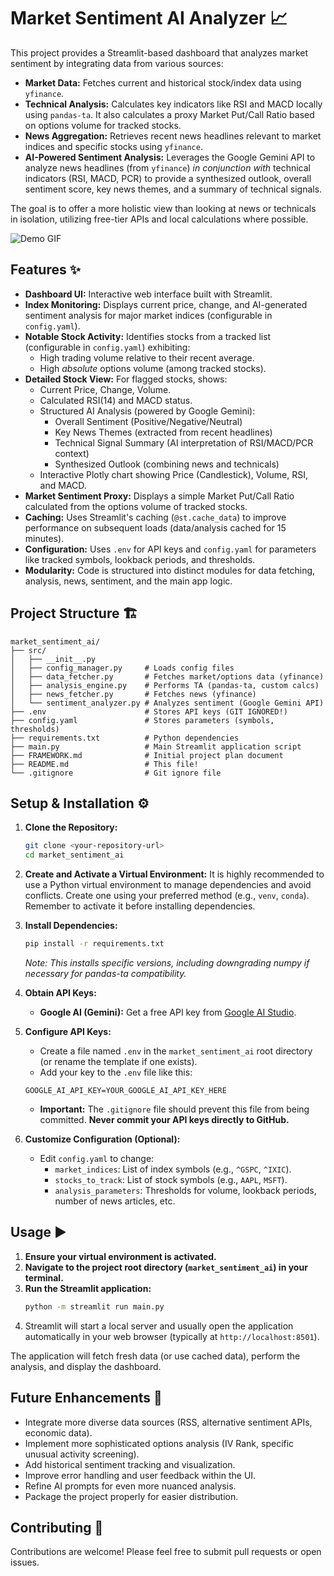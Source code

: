 # Market Sentiment AI Analyzer 📈

This project provides a Streamlit-based dashboard that analyzes market sentiment by integrating data from various sources:

*   **Market Data:** Fetches current and historical stock/index data using `yfinance`.
*   **Technical Analysis:** Calculates key indicators like RSI and MACD locally using `pandas-ta`. It also calculates a proxy Market Put/Call Ratio based on options volume for tracked stocks.
*   **News Aggregation:** Retrieves recent news headlines relevant to market indices and specific stocks using `yfinance`.
*   **AI-Powered Sentiment Analysis:** Leverages the Google Gemini API to analyze news headlines (from `yfinance`) *in conjunction with* technical indicators (RSI, MACD, PCR) to provide a synthesized outlook, overall sentiment score, key news themes, and a summary of technical signals.

The goal is to offer a more holistic view than looking at news or technicals in isolation, utilizing free-tier APIs and local calculations where possible.

![Demo GIF](demo.gif)

## Features ✨

*   **Dashboard UI:** Interactive web interface built with Streamlit.
*   **Index Monitoring:** Displays current price, change, and AI-generated sentiment analysis for major market indices (configurable in `config.yaml`).
*   **Notable Stock Activity:** Identifies stocks from a tracked list (configurable in `config.yaml`) exhibiting:
    *   High trading volume relative to their recent average.
    *   High *absolute* options volume (among tracked stocks).
*   **Detailed Stock View:** For flagged stocks, shows:
    *   Current Price, Change, Volume.
    *   Calculated RSI(14) and MACD status.
    *   Structured AI Analysis (powered by Google Gemini):
        *   Overall Sentiment (Positive/Negative/Neutral)
        *   Key News Themes (extracted from recent headlines)
        *   Technical Signal Summary (AI interpretation of RSI/MACD/PCR context)
        *   Synthesized Outlook (combining news and technicals)
    *   Interactive Plotly chart showing Price (Candlestick), Volume, RSI, and MACD.
*   **Market Sentiment Proxy:** Displays a simple Market Put/Call Ratio calculated from the options volume of tracked stocks.
*   **Caching:** Uses Streamlit\'s caching (`@st.cache_data`) to improve performance on subsequent loads (data/analysis cached for 15 minutes).
*   **Configuration:** Uses `.env` for API keys and `config.yaml` for parameters like tracked symbols, lookback periods, and thresholds.
*   **Modularity:** Code is structured into distinct modules for data fetching, analysis, news, sentiment, and the main app logic.

## Project Structure 🏗️

```
market_sentiment_ai/
├── src/
│   ├── __init__.py
│   ├── config_manager.py     # Loads config files
│   ├── data_fetcher.py       # Fetches market/options data (yfinance)
│   ├── analysis_engine.py    # Performs TA (pandas-ta, custom calcs)
│   ├── news_fetcher.py       # Fetches news (yfinance)
│   └── sentiment_analyzer.py # Analyzes sentiment (Google Gemini API)
├── .env                      # Stores API keys (GIT IGNORED!)
├── config.yaml               # Stores parameters (symbols, thresholds)
├── requirements.txt          # Python dependencies
├── main.py                   # Main Streamlit application script
├── FRAMEWORK.md              # Initial project plan document
├── README.md                 # This file!
└── .gitignore                # Git ignore file
```

## Setup & Installation ⚙️

1.  **Clone the Repository:**
    ```bash
    git clone <your-repository-url>
    cd market_sentiment_ai
    ```

2.  **Create and Activate a Virtual Environment:**
    It is highly recommended to use a Python virtual environment to manage dependencies and avoid conflicts. Create one using your preferred method (e.g., `venv`, `conda`). Remember to activate it before installing dependencies.

3.  **Install Dependencies:**
    ```bash
    pip install -r requirements.txt
    ```
    *Note: This installs specific versions, including downgrading numpy if necessary for pandas-ta compatibility.*

4.  **Obtain API Keys:**
    *   **Google AI (Gemini):** Get a free API key from [Google AI Studio](https://aistudio.google.com/app/apikey).

5.  **Configure API Keys:**
    *   Create a file named `.env` in the `market_sentiment_ai` root directory (or rename the template if one exists).
    *   Add your key to the `.env` file like this:
      ```dotenv
      GOOGLE_AI_API_KEY=YOUR_GOOGLE_AI_API_KEY_HERE
      ```
    *   **Important:** The `.gitignore` file should prevent this file from being committed. **Never commit your API keys directly to GitHub.**

6.  **Customize Configuration (Optional):**
    *   Edit `config.yaml` to change:
        *   `market_indices`: List of index symbols (e.g., `^GSPC`, `^IXIC`).
        *   `stocks_to_track`: List of stock symbols (e.g., `AAPL`, `MSFT`).
        *   `analysis_parameters`: Thresholds for volume, lookback periods, number of news articles, etc.

## Usage ▶️

1.  **Ensure your virtual environment is activated.**
2.  **Navigate to the project root directory (`market_sentiment_ai`) in your terminal.**
3.  **Run the Streamlit application:**
    ```bash
    python -m streamlit run main.py
    ```
4.  Streamlit will start a local server and usually open the application automatically in your web browser (typically at `http://localhost:8501`).

The application will fetch fresh data (or use cached data), perform the analysis, and display the dashboard.

## Future Enhancements 🚀

*   Integrate more diverse data sources (RSS, alternative sentiment APIs, economic data).
*   Implement more sophisticated options analysis (IV Rank, specific unusual activity screening).
*   Add historical sentiment tracking and visualization.
*   Improve error handling and user feedback within the UI.
*   Refine AI prompts for even more nuanced analysis.
*   Package the project properly for easier distribution.

## Contributing 🤝

Contributions are welcome! Please feel free to submit pull requests or open issues. 